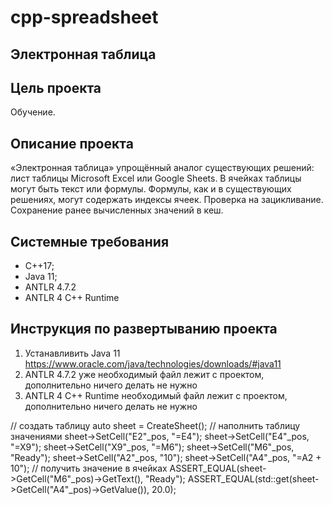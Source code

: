 # cpp-spreadsheet
## Электронная таблица

## Цель проекта
Обучение. 

## Описание проекта
«Электронная таблица»‎ упрощённый аналог существующих решений: лист таблицы Microsoft Excel или Google Sheets.
В ячейках таблицы могут быть текст или формулы. Формулы, как и в существующих решениях, могут содержать индексы ячеек.
Проверка на зацикливание.
Сохранение ранее вычисленных значений в кеш.

## Cистемные требования
- С++17;
- Java 11;
- ANTLR 4.7.2
- ANTLR 4 C++ Runtime

## Инструкция по развертыванию проекта
1) Устанавливить Java 11 https://www.oracle.com/java/technologies/downloads/#java11 
2) ANTLR 4.7.2 уже необходимый файл лежит с проектом, дополнительно ничего делать не нужно 
3) ANTLR 4 C++ Runtime необходимый файл лежит с проектом, дополнительно ничего делать не нужно 


// создать таблицу
auto sheet = CreateSheet();
// наполнить таблицу значениями
sheet->SetCell("E2"_pos, "=E4");
sheet->SetCell("E4"_pos, "=X9");
sheet->SetCell("X9"_pos, "=M6");
sheet->SetCell("M6"_pos, "Ready");
sheet->SetCell("A2"_pos, "10");
sheet->SetCell("A4"_pos, "=A2 + 10");
// получить значение в ячейках
ASSERT_EQUAL(sheet->GetCell("M6"_pos)->GetText(), "Ready");
ASSERT_EQUAL(std::get<double>(sheet->GetCell("A4"_pos)->GetValue()), 20.0);

